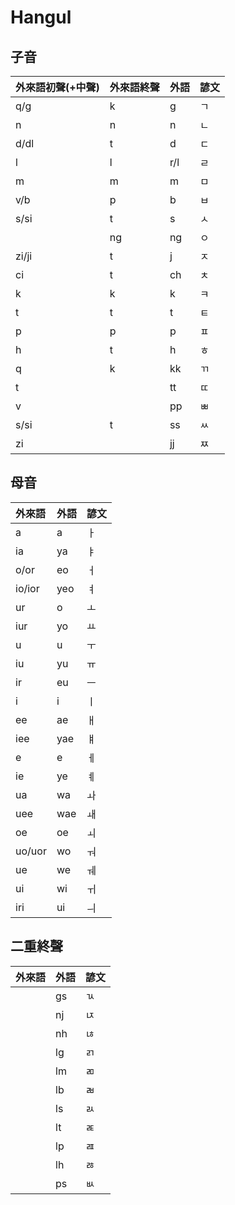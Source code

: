 # Hangul

## 子音

| 外來語初聲(+中聲) | 外來語終聲 | 外語 | 諺文 |
| :--- | :--- | :--- | :--- |
| q/g | k | g | ㄱ |
| n | n | n | ㄴ |
| d/dl | t | d | ㄷ |
| l | l | r/l | ㄹ |
| m | m | m | ㅁ |
| v/b | p | b | ㅂ |
| s/si | t | s | ㅅ |
|| ng | ng | ㅇ |
| zi/ji | t | j | ㅈ |
| ci | t | ch | ㅊ |
| k | k | k | ㅋ |
| t | t | t | ㅌ |
| p | p | p | ㅍ |
| h | t | h | ㅎ |
| q | k | kk | ㄲ |
| t || tt | ㄸ |
| v || pp | ㅃ |
| s/si | t | ss | ㅆ |
| zi || jj | ㅉ |

## 母音

| 外來語 | 外語 | 諺文 |
| :--- | :--- | :--- |
| a | a | ㅏ |
| ia | ya | ㅑ |
| o/or | eo | ㅓ |
| io/ior | yeo | ㅕ |
| ur | o | ㅗ |
| iur | yo | ㅛ |
| u | u | ㅜ |
| iu | yu | ㅠ |
| ir | eu | ㅡ |
| i | i | ㅣ |
| ee | ae | ㅐ |
| iee | yae | ㅒ |
| e | e | ㅔ |
| ie | ye | ㅖ |
| ua | wa | ㅘ |
| uee | wae | ㅙ |
| oe | oe | ㅚ |
| uo/uor | wo | ㅝ |
| ue | we | ㅞ |
| ui | wi | ㅟ |
| iri | ui | ㅢ |

## 二重終聲

| 外來語 | 外語 | 諺文 |
| :--- | :--- | :--- |
|| gs | ㄳ |
|| nj | ㄵ |
|| nh | ㄶ |
|| lg | ㄺ |
|| lm | ㄻ |
|| lb | ㄼ |
|| ls | ㄽ |
|| lt | ㄾ |
|| lp | ㄿ |
|| lh | ㅀ |
|| ps | ㅄ |
